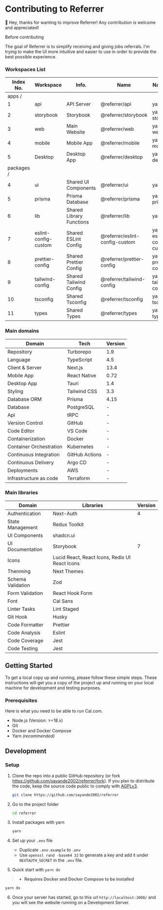 # Contributing to Referrer

👋 Hey, thanks for wanting to improve Referrer! Any contribution is welcome and appreciated!

Before contributing

The goal of Referrer is to simplify receiving and giving jobs referrals. I'm trying to make the UI more intuitive and easier to use in order to provide the best possible experience.

### Workspaces List

| Index No.  | Workspace            | Info.                    | Name                           | Natigate                  | Port |
| ---------- | -------------------- | ------------------------ | ------------------------------ | ------------------------- | ---- |
| apps /     |
| 1          | api                  | API Server               | @referrer/api                  | yarn api                  | 3001 |
| 2          | storybook            | Storybook                | @referrer/storybook            | yarn story                | 6006 |
| 3          | web                  | Main Website             | @referrer/web                  | yarn web                  | 3000 |
| 4          | mobile               | Mobile App               | @referrer/mobile               | yarn mobile               | -    |
| 5          | Desktop              | Desktop App              | @referrer/desktop              | yarn desktop              | -    |
| packages / |
| 4          | ui                   | Shared UI Components     | @referrer/ui                   | yarn ui                   | -    |
| 5          | prisma               | Prisma Database          | @referrer/prisma               | yarn prisma               | 5555 |
| 6          | lib                  | Shared Library Functions | @referrer/lib                  | yarn lib                  | -    |
| 7          | eslint-config-custom | Shared ESLint Config     | @referrer/eslint-config-custom | yarn eslint-config-custom | -    |
| 8          | prettier-config      | Shared Prettier Config   | @referrer/prettier-config      | yarn prettier-config      | -    |
| 9          | tailwind-config      | Shared Tailwind Config   | @referrer/tailwind-config      | yarn tailwind-config      | -    |
| 10         | tsconfig             | Shared Tsconfig          | @referrer/tsconfig             | yarn tsconfig             | -    |
| 11         | types                | Shared Types             | @referrer/types                | yarn types                | -    |

### Main domains

| Domain                  | Tech           | Version |
| ----------------------- | -------------- | ------- |
| Repository              | Turborepo      | 1.9     |
| Language                | TypeScript     | 4.5     |
| Client & Server         | Next.js        | 13.4    |
| Mobile App              | React Native   | 0.72    |
| Desktop App             | Tauri          | 1.4     |
| Styling                 | Tailwind CSS   | 3.3     |
| Database ORM            | Prisma         | 4.15    |
| Database                | PostgreSQL     | -       |
| Api                     | tRPC           | -       |
| Version Control         | GitHub         | -       |
| Code Editor             | VS Code        | -       |
| Containerization        | Docker         | -       |
| Container Orchestration | Kubernetes     | -       |
| Continuous Integration  | GitHub Actions | -       |
| Continuous Delivery     | Argo CD        | -       |
| Deployments             | AWS            | -       |
| Infrastructure as code  | Terraform      | -       |

### Main libraries

| Domain            | Libraries                                      | Version |
| ----------------- | ---------------------------------------------- | ------- |
| Authentication    | Next-Auth                                      | 4       |
| State Management  | Redux Toolkit                                  |         |
| UI Components     | shadcn.ui                                      |         |
| UI Documentation  | Storybook                                      | 7       |
| Icons             | Lucid React, React Icons, Redix UI React Icons |         |
| Thenming          | Next Themes                                    |         |
| Schema Validation | Zod                                            |         |
| Form Validation   | React Hook Form                                |         |
| Font              | Cal Sans                                       |         |
| Linter Tasks      | Lint Staged                                    |         |
| Git Hook          | Husky                                          |         |
| Code Formatter    | Prettier                                       |         |
| Code Analysis     | Eslint                                         |         |
| Code Coverage     | Jest                                           |         |
| Code Testing      | Jest                                           |         |

## Getting Started

To get a local copy up and running, please follow these simple steps.
These instructions will get you a copy of the project up and running on your local machine for development and testing purposes.

### Prerequisites

Here is what you need to be able to run Cal.com.

- Node.js (Version: >=18.x)
- Git
- Docker and Docker Compose
- Yarn _(recommended)_

## Development

### Setup

1. Clone the repo into a public GitHub repository (or fork https://github.com/sayande2002/referrer/fork). If you plan to distribute the code, keep the source code public to comply with [AGPLv3](https://github.com/sayande2002/referrer/blob/main/LICENSE).

   ```sh
   git clone https://github.com/sayande2002/referrer
   ```

2. Go to the project folder

   ```sh
   cd referrer
   ```

3. Install packages with yarn

   ```sh
   yarn
   ```

4. Set up your `.env` file

   - Duplicate `.env.example` to `.env`
   - Use `openssl rand -base64 32` to generate a key and add it under `NEXTAUTH_SECRET` in the `.env` file.

5. Quick start with `yarn dx`

> - **Requires Docker and Docker Compose to be installed**

```sh
yarn dx
```

6. Once your server has started, go to this url `http://localhost:3000/` and you will see the website running on a Development Server.
